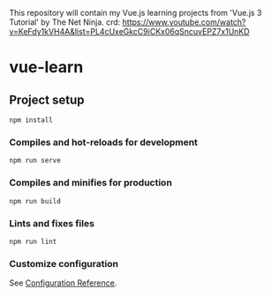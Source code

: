 This repository will contain my Vue.js learning projects from 'Vue.js 3 Tutorial' by The Net Ninja. crd: https://www.youtube.com/watch?v=KeFdy1kVH4A&list=PL4cUxeGkcC9iCKx06qSncuvEPZ7x1UnKD

# vue-learn

## Project setup
```
npm install
```

### Compiles and hot-reloads for development
```
npm run serve
```

### Compiles and minifies for production
```
npm run build
```

### Lints and fixes files
```
npm run lint
```

### Customize configuration
See [Configuration Reference](https://cli.vuejs.org/config/).
